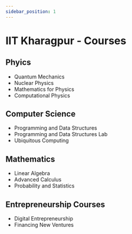 ```yaml
---
sidebar_position: 1
---
```


# IIT Kharagpur - Courses

## Phyics

- Quantum Mechanics
- Nuclear Physics
- Mathematics for Physics
- Computational Physics

## Computer Science

- Programming and Data Structures
- Programming and Data Structures Lab
- Ubiquitous Computing

## Mathematics

- Linear Algebra
- Advanced Calculus
- Probability and Statistics

## Entrepreneurship Courses

- Digital Entrepreneurship
- Financing New Ventures
